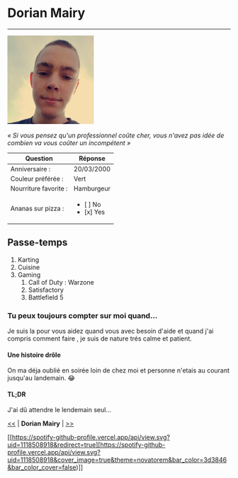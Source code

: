 # Dorian Mairy #
---------------
<img src="image.jpg" widht="200" height="200">

*« Si vous pensez qu'un professionnel coûte cher, vous n'avez pas idée de combien va vous coûter un incompétent »*


| Question | Réponse |
| ----------- | ----------- |
| Anniversaire : | 20/03/2000 |
| Couleur préférée : | Vert |
| Nourriture favorite : | Hamburgeur |
| Ananas sur pizza : | <ul><li>[ ] No<li>[x] Yes</ul> |


## Passe-temps ##

1. Karting
2. Cuisine
3. Gaming
    1. Call of Duty : Warzone
    2. Satisfactory
    3. Battlefield 5

### Tu peux toujours compter sur moi quand... ###

Je suis la pour vous aidez quand vous avec besoin d'aide et quand 
j'ai compris comment faire , je suis de nature trés calme et patient.

#### Une histoire drôle ####

On ma déja oublié en soirée loin de chez moi et personne 
n'etais au courant jusqu'au landemain. :joy:

#### TL;DR ####

J'ai dû attendre le lendemain seul...


[<<](https://github.com/luuduc34/perso_info/blob/main/README.md) | **Dorian Mairy** | [>>](https://github.com/QuentinMotte/markdown-challenge/blob/main/README.md)

[[https://spotify-github-profile.vercel.app/api/view.svg?uid=1118508918&redirect=true][https://spotify-github-profile.vercel.app/api/view.svg?uid=1118508918&cover_image=true&theme=novatorem&bar_color=3d3846&bar_color_cover=false)]]
